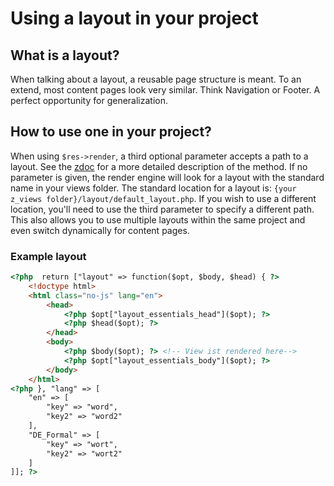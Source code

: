# Using a layout in your project
## What is a layout?
When talking about a layout, a reusable page structure is meant. To an extend, most content pages look very similar. Think Navigation or Footer. A perfect opportunity for generalization.

## How to use one in your project?
When using `$res->render`, a third optional parameter accepts a path to a layout. See the [zdoc](https://zdoc.zierhut-it.de/classes/Response.html#method_render) for a more detailed description of the method. If no parameter is given, the render engine will look for a layout with the standard name in your views folder. The standard location for a layout is: `{your z_views folder}/layout/default_layout.php`. If you wish to use a different location, you'll need to use the third parameter to specify a different path. This also allows you to use multiple layouts within the same project and even switch dynamically for content pages. 

### Example layout
```html
<?php  return ["layout" => function($opt, $body, $head) { ?>
    <!doctype html>
    <html class="no-js" lang="en">
        <head>
            <?php $opt["layout_essentials_head"]($opt); ?>
            <?php $head($opt); ?>
        </head>
        <body>
            <?php $body($opt); ?> <!-- View ist rendered here-->
            <?php $opt["layout_essentials_body"]($opt); ?>
        </body>
    </html>
<?php }, "lang" => [
    "en" => [
        "key" => "word",
        "key2" => "word2"
    ],
    "DE_Formal" => [
        "key" => "wort",
        "key2" => "wort2"
    ]
]]; ?>
```